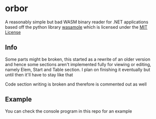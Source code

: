 # orbor
A reasonably simple but bad WASM binary reader for .NET applications based off the python library [wasamole](https://github.com/CarveSystems/wasamole/) which is licensed under the [MIT License](https://github.com/CarveSystems/wasamole/blob/master/LICENSE)


## Info
Some parts might be broken, this started as a rewrite of an older version and hence some sections aren't implemented fully for viewing or editing, namely Elem, Start and Table section. I plan on finishing it eventually but until then it'll have to stay like that

Code section writing is broken and therefore is commented out as well


## Example
You can check the console program in this repo for an example
